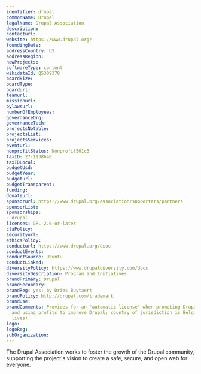 ```yaml
---
identifier: drupal
commonName: Drupal
legalName: Drupal Association
description:
contacturl:
website: https://www.drupal.org/
foundingDate:
addressCountry: US
addressRegion:
newProjects:
softwareType: content
wikidataId: Q5309378
boardSize:
boardType:
boardurl:
teamurl:
missionurl:
bylawsurl:
numberOfEmployees:
governanceOrg:
governanceTech:
projectsNotable:
projectsList:
projectsServices:
eventurl:
nonprofitStatus: Nonprofit501c3
taxID: 27-1138640
taxIDLocal:
budgetUsd:
budgetYear:
budgeturl:
budgetTransparent:
funding:
donateurl:
sponsorurl: https://www.drupal.org/association/supporters/partners
sponsorList:
sponsorships:
- drupal
licenses: GPL-2.0-or-later
claPolicy:
securityurl:
ethicsPolicy:
conducturl: https://www.drupal.org/dcoc
conductEvents:
conductSource: Ubuntu
conductLinked:
diversityPolicy: https://www.drupaldiversity.com/docs
diversityDescription: Program and Initiatives
brandPrimary: Drupal
brandSecondary:
brandReg: yes; by Dries Buytaert
brandPolicy: http://drupal.com/trademark
brandUse:
brandComments: Provides for an "automatic license" when promoting Drupal software
  and using profits to improve Drupal; country of jurisdiction is Belgium (Where Dries
  lives).
logo:
logoReg:
subOrganization:
---
```


The Drupal Association works to foster the growth of the Drupal community, supporting the project's vision to create a safe, secure, and open web for everyone.
